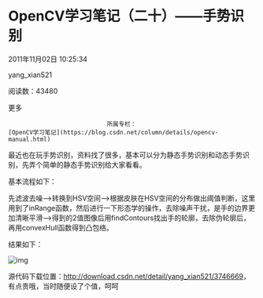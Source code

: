 # OpenCV学习笔记（二十）——手势识别

2011年11月02日 10:25:34

yang_xian521

阅读数：43480

更多

 								所属专栏： 																[OpenCV学习笔记](https://blog.csdn.net/column/details/opencv-manual.html) 																 							

 									

最近也在玩手势识别，资料找了很多，基本可以分为静态手势识别和动态手势识别，先弄个简单的静态手势识别给大家看看。

基本流程如下：

先滤波去噪-->转换到HSV空间-->根据皮肤在HSV空间的分布做出阈值判断，这里用到了inRange函数，然后进行一下形态学的操作，去除噪声干扰，是手的边界更加清晰平滑-->得到的2值图像后用findContours找出手的轮廓，去除伪轮廓后，再用convexHull函数得到凸包络。

结果如下：

![img](http://hi.csdn.net/attachment/201111/4/0_1320368184UUpQ.gif)

源代码下载位置：<http://download.csdn.net/detail/yang_xian521/3746669>，有点贵哦，当时随便设了个值，呵呵